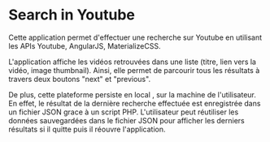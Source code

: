 # Search in Youtube
Cette application permet d'effectuer une recherche sur Youtube en utilisant les APIs Youtube, AngularJS, MaterializeCSS. 

L'application affiche les vidéos retrouvées dans une liste (titre, lien vers la vidéo, image thumbnail). Ainsi, elle permet de parcourir tous les résultats à travers deux boutons "next" et "previous".

De plus, cette plateforme persiste en local , sur la machine de l'utilisateur. En effet, le résultat de la dernière recherche effectuée est enregistrée dans un fichier JSON grace à un script PHP. L'utilisateur peut réutiliser les données sauvegardées dans le  fichier JSON  pour afficher les derniers résultats si il quitte puis il réouvre l'application.
